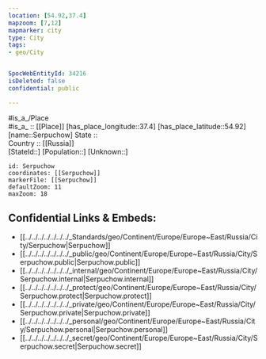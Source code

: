 ```yaml
---
location: [54.92,37.4] 
mapzoom: [7,12] 
mapmarker: city 
type: City
tags:
- geo/City


SpocWebEntityId: 34216
isDeleted: false
confidential: public

---
```

#is_a_/Place  
#is_a_ :: [[Place]] 
[has_place_longitude::37.4] 
[has_place_latitude::54.92] 
[name::Serpuchow] 
State ::  
Country :: [[Russia]]  
[StateId::] 
[Population::] 
[Unknown::] 


```leaflet
id: Serpuchow
coordinates: [[Serpuchow]] 
markerFile: [[Serpuchow]] 
defaultZoom: 11 
maxZoom: 18
```


## Confidential Links & Embeds: 
- [[../../../../../../../_Standards/geo/Continent/Europe/Europe~East/Russia/City/Serpuchow|Serpuchow]] 
- [[../../../../../../../_public/geo/Continent/Europe/Europe~East/Russia/City/Serpuchow.public|Serpuchow.public]] 
- [[../../../../../../../_internal/geo/Continent/Europe/Europe~East/Russia/City/Serpuchow.internal|Serpuchow.internal]] 
- [[../../../../../../../_protect/geo/Continent/Europe/Europe~East/Russia/City/Serpuchow.protect|Serpuchow.protect]] 
- [[../../../../../../../_private/geo/Continent/Europe/Europe~East/Russia/City/Serpuchow.private|Serpuchow.private]] 
- [[../../../../../../../_personal/geo/Continent/Europe/Europe~East/Russia/City/Serpuchow.personal|Serpuchow.personal]] 
- [[../../../../../../../_secret/geo/Continent/Europe/Europe~East/Russia/City/Serpuchow.secret|Serpuchow.secret]] 
